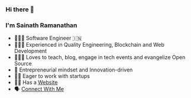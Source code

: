 ### Hi there 👋



### I'm Sainath Ramanathan
- 👨🏻‍💻  Software Engineer 🇮🇳
- 🤹🏻‍♂️  Experienced in Quality Engineering, Blockchain and Web Development
- 👨🏻‍🏫  Loves to teach, blog, engage in tech events and evangelize Open Source
- 🧐  Entrepreneurial mindset and Innovation-driven
- 🧗🏻  Eager to work with startups
- ✍🏻  Has a [Website](https://sainathr.com)
- 🗣  [Connect With Me](https://linktr.ee/sainathr)

